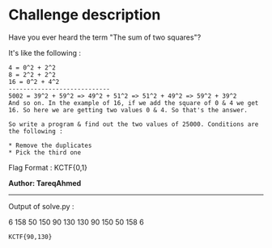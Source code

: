 # Challenge description

Have you ever heard the term "The sum of two squares"?

It's like the following :
```
4 = 0^2 + 2^2
8 = 2^2 + 2^2
16 = 0^2 + 4^2
----------------------------
5002 = 39^2 + 59^2 => 49^2 + 51^2 => 51^2 + 49^2 => 59^2 + 39^2
And so on. In the example of 16, if we add the square of 0 & 4 we get 16. So here we are getting two values 0 & 4. So that's the answer.

So write a program & find out the two values of 25000. Conditions are the following :

* Remove the duplicates
* Pick the third one
```
Flag Format : KCTF{0,1}

**Author: TareqAhmed**

-----------------------------------------------------------

Output of solve.py :

6 158
50 150 
90 130 
130 90
150 50
158 6

``` KCTF{90,130} ```

